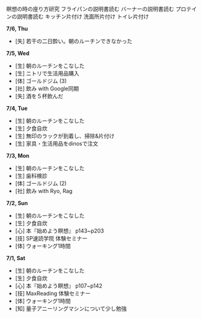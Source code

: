 瞑想の時の座り方研究
フライパンの説明書読む
バーナーの説明書読む
プロテインの説明書読む
キッチン片付け
洗面所片付け
トイレ片付け

**7/6, Thu**
* [失] 若干の二日酔い。朝のルーチンできなかった

**7/5, Wed**
* [生] 朝のルーチンをこなした
* [生] ニトリで生活用品購入
* [体] ゴールドジム (3)
* [社] 飲み with Google同期
* [失] 酒を５杯飲んだ

**7/4, Tue**
* [生] 朝のルーチンをこなした
* [生] 夕食自炊
* [生] 無印のラックが到着し、掃除&片付け
* [生] 家具・生活用品をdinosで注文

**7/3, Mon**
* [生] 朝のルーチンをこなした
* [生] 歯科検診
* [体] ゴールドジム (2)
* [社] 飲み with Ryo, Rag

**7/2, Sun**
* [生] 朝のルーチンをこなした
* [生] 夕食自炊
* [心] 本『始めよう瞑想』 p143~p203
* [技] SP速読学院 体験セミナー
* [体] ウォーキング1時間

**7/1, Sat**
* [生] 朝のルーチンをこなした
* [生] 夕食自炊
* [心] 本『始めよう瞑想』 p107~p142
* [技] MaxReading 体験セミナー
* [体] ウォーキング1時間
* [知] 量子アニーリングマシンについて少し勉強
